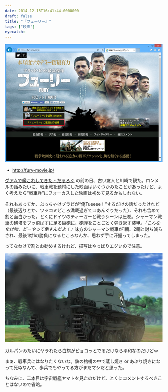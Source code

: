 ```yaml
---
date: 2014-12-15T16:41:44.0000000
draft: false
title: "『フューリー』"
tags: ["映画"]
eyecatch: 
---
```

<p><span itemscope itemtype="http://schema.org/Photograph"><img src="20141215161502.png" alt="f:id:daruyanagi:20141215161502p:plain" title="f:id:daruyanagi:20141215161502p:plain" class="hatena-fotolife" itemprop="image"></span><br />
</p>

<ul>
<li><a href="http://fury-movie.jp/">http://fury-movie.jp/</a></li>
</ul><p><a href="https://blog.daruyanagi.jp/entry/2014/12/14/215629">&#x30B0;&#x30A2;&#x30E0;&#x3067;&#x8266;&#x3053;&#x308C;&#x3057;&#x3066;&#x304D;&#x305F; - &#x3060;&#x308B;&#x308D;&#x3050;</a> の前の日、古い友人と川崎で観た。ロンメルの話みたいに、戦車戦を題材にした映画はいくつかみたことがあったけど、よく考えたら“戦車兵”にフォーカスした映画は初めて見るかもしれない。</p><p>それもあってか、ぶっちゃけブラピが“俺Tueeee！”するだけの話だったけれど（最後辺りとか、ツッコミどころ満載過ぎて口あんぐりだった）、それも含めて割と面白かった。とくにドイツのティーガーと戦うシーンは圧巻。シャーマン戦車の砲塔をブッ飛ばすに足る巨砲に、砲弾をことごとく弾き返す装甲。<i>「こんな化け物、どーやって倒すんだよ！」</i>味方のシャーマン戦車が1輌、2輌と討ち減らされ、最後1対1の勝負になるところなんか、思わず手に汗握ってしまった。</p><p>ってなわけで割とお勧めするけれど、描写はやっぱりエグいので注意。</p><p><span itemscope itemtype="http://schema.org/Photograph"><img src="20141215163157.jpg" alt="f:id:daruyanagi:20141215163157j:plain" title="f:id:daruyanagi:20141215163157j:plain" class="hatena-fotolife" itemprop="image"></span></p><p>ガルパンみたいにヤラれたら白旗がピョコッとでるだけなら平和なのだけどｗ</p><p>まぁ、戦車兵にはなりたくないな。鉄の棺桶の中で蒸し焼き or あぶり焼きになって死ぬなんて、歩兵でもやってる方がまだマシだと思った。</p><p>ちなみに、二本目は宇宙戦艦ヤマトを見たのだけど、とくにコメントするべきことはないので省略。</p>

